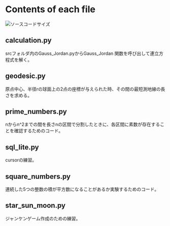 # Contents of each file

![ソースコードサイズ](https://img.shields.io/github/languages/code-size/yakinoki/test_codes)

## calculation.py

srcフォルダ内のGauss_Jordan.pyからGauss_Jordan 関数を呼び出して連立方程式を解く。

## geodesic.py

原点中心、半径rの球面上の2点の座標が与えられた時、その間の最短測地線の長さを求める。

## prime_numbers.py

nからn^2までの間を長さnの区間で分割したときに、各区間に素数が存在することを確認するためのコード。

## sql_lite.py

cursorの練習。

## square_numbers.py

連続した5つの整数の積が平方数になることがあるか実験するためのコード。

## star_sun_moon.py

ジャンケンゲーム作成のための練習。
